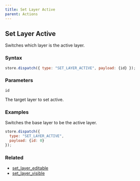 ```yaml
---
title: Set Layer Active
parent: Actions
---
```


## Set Layer Active

Switches which layer is the active layer.

### Syntax

```js
store.dispatch({ type: "SET_LAYER_ACTIVE", payload: {id} });
```

### Parameters

`id`

The target layer to set active.

### Examples

Switches the base layer to be the active layer.

```js
store.dispatch({
  type: "SET_LAYER_ACTIVE",
  payload: {id: 0}
});
```

### Related

- [set_layer_editable](./set_layer_editable.md)
- [set_layer_visible](./set_layer_visible.md)
